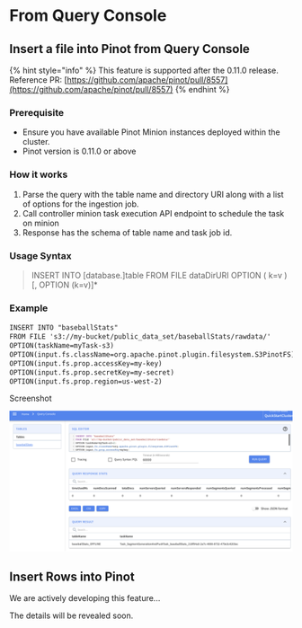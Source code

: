 # From Query Console

## Insert a file into Pinot from Query Console

{% hint style="info" %}
This feature is supported after the 0.11.0 release. Reference PR: [https://github.com/apache/pinot/pull/8557](https://github.com/apache/pinot/pull/8557)
{% endhint %}

### Prerequisite

* Ensure you have available Pinot Minion instances deployed within the cluster.
* Pinot version is 0.11.0 or above

### How it works

1. Parse the query with the table name and directory URI along with a list of options for the ingestion job.
2. Call controller minion task execution API endpoint to schedule the task on minion
3. Response has the schema of table name and task job id.

### Usage Syntax

> INSERT INTO \[database.]table FROM FILE dataDirURI OPTION ( k=v ) \[, OPTION (k=v)]\*

### Example

```
INSERT INTO "baseballStats"
FROM FILE 's3://my-bucket/public_data_set/baseballStats/rawdata/'
OPTION(taskName=myTask-s3)
OPTION(input.fs.className=org.apache.pinot.plugin.filesystem.S3PinotFS)
OPTION(input.fs.prop.accessKey=my-key)
OPTION(input.fs.prop.secretKey=my-secret)
OPTION(input.fs.prop.region=us-west-2)
```

Screenshot

![](<../../.gitbook/assets/image (30).png>)

## Insert Rows into Pinot

&#x20;We are actively developing this feature...

The details will be revealed soon.
